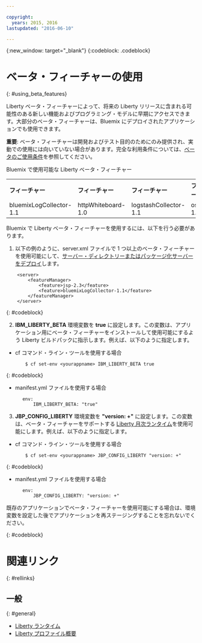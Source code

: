```yaml
---

copyright:
  years: 2015, 2016
lastupdated: "2016-06-10"

---
```


{:new_window: target="_blank"}
{:codeblock: .codeblock}

# ベータ・フィーチャーの使用
{: #using_beta_features}

Liberty ベータ・フィーチャーによって、将来の Liberty リリースに含まれる可能性のある新しい機能およびプログラミング・モデルに早期にアクセスできます。大部分のベータ・フィーチャーは、Bluemix にデプロイされたアプリケーションでも使用できます。

**重要**: ベータ・フィーチャーは開発およびテスト目的のためにのみ提供され、実動での使用には向いていない場合があります。完全な利用条件については、[ベータのご使用条件](http://public.dhe.ibm.com/ibmdl/export/pub/software/websphere/wasdev/downloads/wlp/beta/lafiles/en.html)を参照してください。

Bluemix で使用可能な Liberty ベータ・フィーチャー
<table>
<tr>
<th align="left">フィーチャー</th>
<th align="left">フィーチャー</th>
<th align="left">フィーチャー</th>
<th align="left">フィーチャー</th>
</tr>

<tr>
<td>bluemixLogCollector-1.1</td>
<td>httpWhiteboard-1.0</td>
<td>logstashCollector-1.1</td>
<td>osgiBundle-1.0</td>
</tr>
</table>

Bluemix で Liberty ベータ・フィーチャーを使用するには、以下を行う必要があります。

1. 以下の例のように、server.xml ファイルで 1 つ以上のベータ・フィーチャーを使用可能にして、[サーバー・ディレクトリーまたはパッケージ化サーバーをデプロイ](optionsForPushing.html)します。

```
    <server>
        <featureManager>
            <feature>jsp-2.3</feature>
            <feature>bluemixLogCollector-1.1</feature>
        </featureManager>
    </server>
```
{: #codeblock}

2.  **IBM_LIBERTY_BETA** 環境変数を **true** に設定します。この変数は、アプリケーション用にベータ・フィーチャーをインストールして使用可能にするよう Liberty ビルドパックに指示します。例えば、以下のように指定します。
  * cf コマンド・ライン・ツールを使用する場合
```
       $ cf set-env <yourappname> IBM_LIBERTY_BETA true
```
{: #codeblock}

  * manifest.yml ファイルを使用する場合
```
      env:
          IBM_LIBERTY_BETA: "true"
```

3. **JBP_CONFIG_LIBERTY** 環境変数を **"version: +"** に設定します。この変数は、ベータ・フィーチャーをサポートする [Liberty 月次ランタイム](buildpackDefaults.html#liberty_versions)を使用可能にします。例えば、以下のように指定します。
  * cf コマンド・ライン・ツールを使用する場合
```
       $ cf set-env <yourappname> JBP_CONFIG_LIBERTY "version: +"
```
{: #codeblock}

  * manifest.yml ファイルを使用する場合
```
      env:
          JBP_CONFIG_LIBERTY: "version: +"
```

既存のアプリケーションでベータ・フィーチャーを使用可能にする場合は、環境変数を設定した後でアプリケーションを再ステージングすることを忘れないでください。

{: #codeblock}

# 関連リンク
{: #rellinks}
## 一般
{: #general}
* [Liberty ランタイム](index.html)
* [Liberty プロファイル概要](http://www-01.ibm.com/support/knowledgecenter/SSAW57_8.5.5/com.ibm.websphere.wlp.nd.doc/ae/cwlp_about.html)
